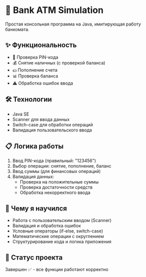 # 🏦 Bank ATM Simulation

Простая консольная программа на Java, имитирующая работу банкомата.

## ✨ Функциональность

- 🔐 Проверка PIN-кода
- 💰 Снятие наличных (с проверкой баланса)
- 💵 Пополнение счета  
- 📊 Проверка баланса
- ⚠️ Обработка ошибок ввода

## 🛠️ Технологии

- Java SE
- Scanner для ввода данных
- Switch-case для обработки операций
- Валидация пользовательского ввода


## 📋 Логика работы

1. Ввод PIN-кода (правильный: "123456")
2. Выбор операции: снятие, пополнение, баланс
3. Ввод суммы (для финансовых операций)
4. Валидация данных:
   - Проверка на положительные суммы
   - Проверка достаточности средств
   - Обработка некорректного ввода

## 🎯 Чему я научился

- Работа с пользовательским вводом (Scanner)
- Валидация и обработка ошибок
- Условные операторы (if-else, switch-case) 
- Математические операции с округлением
- Структурирование кода и логика приложения

## 📝 Статус проекта

Завершен ✅ - все функции работают корректно
